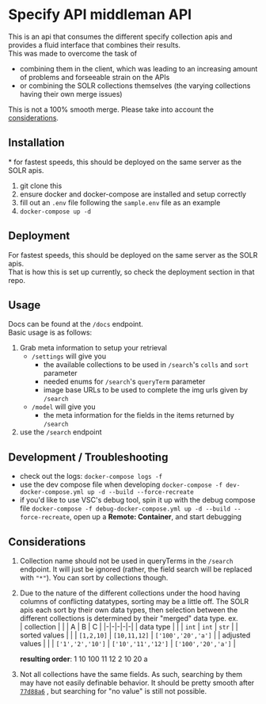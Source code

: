 # Specify API middleman API

This is an api that consumes the different specify collection apis and provides a fluid interface that combines their results.  
This was made to overcome the task of  

* combining them in the client, which was leading to an increasing amount of problems and forseeable strain on the APIs 
* or combining the SOLR collections themselves (the varying collections having their own merge issues)
  
This is not a 100% smooth merge. Please take into account the [considerations](#considerations).

## Installation

\* for fastest speeds, this should be deployed on the same server as the SOLR apis.  

1. git clone this
2. ensure docker and docker-compose are installed and setup correctly
3. fill out an `.env` file following the `sample.env` file as an example
4. `docker-compose up -d`

## Deployment

For fastest speeds, this should be deployed on the same server as the SOLR apis.  
That is how this is set up currently, so check the deployment section in that repo.

## Usage

Docs can be found at the `/docs` endpoint.  
Basic usage is as follows:

1. Grab meta information to setup your retrieval  
    * `/settings` will give you 
      * the available collections to be used in `/search`'s `colls` and `sort` parameter
      * needed enums for `/search`'s `queryTerm` parameter
      * image base URLs to be used to complete the img urls given by `/search`
    * `/model` will give you 
      * the meta information for the fields in the items returned by `/search`
2. use the `/search` endpoint

## Development / Troubleshooting

* check out the logs: `docker-compose logs -f`
* use the dev compose file when developing `docker-compose -f dev-docker-compose.yml up -d --build --force-recreate`
* if you'd like to use VSC's debug tool, spin it up with the debug compose file `docker-compose -f debug-docker-compose.yml up -d --build --force-recreate`, open up a **Remote: Container**, and start debugging

## Considerations

1. Collection name should not be used in queryTerms in the `/search` endpoint. It will just be ignored (rather, the field search will be replaced with `"*"`). You can sort by collections though.
2. Due to the nature of the different collections under the hood having columns of conflicting datatypes, sorting may be a little off. The SOLR apis each sort by their own data types, then selection between the different collections is determined by their "merged" data type. ex.  
    | collection | \| | A | B | C |
    |-|-|-|-|-|
    | data type | \| | `int` | `int` | `str` |
    | sorted values | \| | `[1,2,10]` | `[10,11,12]` | `['100','20','a']` |
    | adjusted values | \| | `['1','2','10']` | `['10','11','12']` | `['100','20','a']` |  
    
    **resulting order**: 1 10 100 11 12 2 10 20 a
3. Not all collections have the same fields. As such, searching by them may have not easily definable behavior. It should be pretty smooth after [`77d88a6`](https://github.com/OIT-UOG/Specify-API-Middleman-API/commit/77d88a627d3f9c26785dcc4a0a03edc9590c8f08) , but searching for "no value" is still not possible.
    
